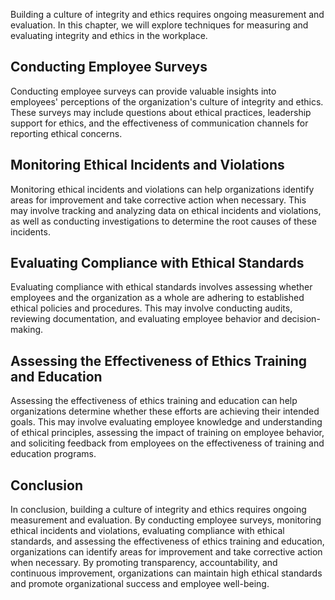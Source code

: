 
Building a culture of integrity and ethics requires ongoing measurement and evaluation. In this chapter, we will explore techniques for measuring and evaluating integrity and ethics in the workplace.

Conducting Employee Surveys
---------------------------

Conducting employee surveys can provide valuable insights into employees' perceptions of the organization's culture of integrity and ethics. These surveys may include questions about ethical practices, leadership support for ethics, and the effectiveness of communication channels for reporting ethical concerns.

Monitoring Ethical Incidents and Violations
-------------------------------------------

Monitoring ethical incidents and violations can help organizations identify areas for improvement and take corrective action when necessary. This may involve tracking and analyzing data on ethical incidents and violations, as well as conducting investigations to determine the root causes of these incidents.

Evaluating Compliance with Ethical Standards
--------------------------------------------

Evaluating compliance with ethical standards involves assessing whether employees and the organization as a whole are adhering to established ethical policies and procedures. This may involve conducting audits, reviewing documentation, and evaluating employee behavior and decision-making.

Assessing the Effectiveness of Ethics Training and Education
------------------------------------------------------------

Assessing the effectiveness of ethics training and education can help organizations determine whether these efforts are achieving their intended goals. This may involve evaluating employee knowledge and understanding of ethical principles, assessing the impact of training on employee behavior, and soliciting feedback from employees on the effectiveness of training and education programs.

Conclusion
----------

In conclusion, building a culture of integrity and ethics requires ongoing measurement and evaluation. By conducting employee surveys, monitoring ethical incidents and violations, evaluating compliance with ethical standards, and assessing the effectiveness of ethics training and education, organizations can identify areas for improvement and take corrective action when necessary. By promoting transparency, accountability, and continuous improvement, organizations can maintain high ethical standards and promote organizational success and employee well-being.
